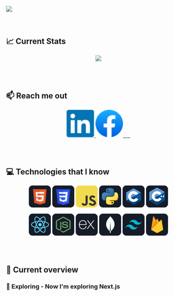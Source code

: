 <a href="https://www.facebook.com/bayazidhassan11">
<img src="/images/cover-image.gif" />
</a>

<br/>
<br/>
<br/>

## :chart_with_upwards_trend: Current Stats

<p align="center">
  <img width="60%" src="https://github-readme-streak-stats.herokuapp.com?user=bayazidhassan&theme=algolia" />
</p>

<br/>
<br/>

## :mailbox: Reach me out

<p align="center">

<a href="https://www.linkedin.com/in/bayazidhassan/">
<img height="75" src="/icons/linkedin.png" alt="LinkedIn">
</a>

<a href="https://www.facebook.com/bayazidhassan11">
<img height="75" src="/icons/facebook.png" alt="Facebook">&nbsp; &nbsp; &nbsp; 
</a>
</p>

<br/>
<br/>

## :computer: Technologies that I know

<p align="center">
<img src="/icons/HTML.png"/>
<img src="/icons/css.png"/>
<img src="/icons/JavaScript.png"/>
<img src="/icons/python.png"/>
<img src="/icons/c.png"/>
<img src="/icons/cpp.png"/>
</p>
<p align="center">
<img src="/icons/react.png"/>
<img src="/icons/node.png"/>
<img src="/icons/express.png"/>
<img src="/icons/mongo.png"/>
<img src="/icons/tailwind.png"/>
<img src="/icons/firebase.png"/>
</p>

<br/>
<br/>

## :eyes: Current overview

### 🔭 Exploring - Now I'm exploring Next.js 
